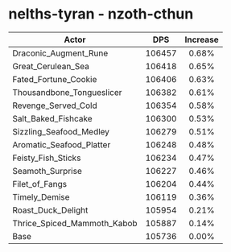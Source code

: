 # nelths-tyran - nzoth-cthun
| Actor | DPS | Increase |
|---|:---:|:---:|
|Draconic_Augment_Rune|106457|0.68%|
|Great_Cerulean_Sea|106418|0.65%|
|Fated_Fortune_Cookie|106406|0.63%|
|Thousandbone_Tongueslicer|106382|0.61%|
|Revenge_Served_Cold|106354|0.58%|
|Salt_Baked_Fishcake|106300|0.53%|
|Sizzling_Seafood_Medley|106279|0.51%|
|Aromatic_Seafood_Platter|106248|0.48%|
|Feisty_Fish_Sticks|106234|0.47%|
|Seamoth_Surprise|106227|0.46%|
|Filet_of_Fangs|106204|0.44%|
|Timely_Demise|106119|0.36%|
|Roast_Duck_Delight|105954|0.21%|
|Thrice_Spiced_Mammoth_Kabob|105887|0.14%|
|Base|105736|0.00%|
